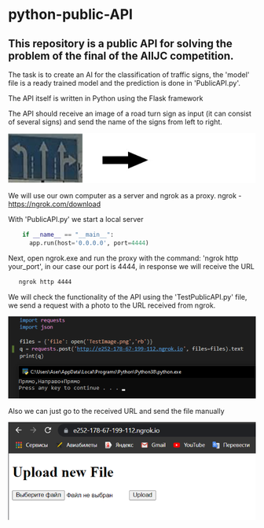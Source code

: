# python-public-API
## This repository is a public API for solving the problem of the final of the AIIJC competition.
The task is to create an AI for the classification of traffic signs, the 'model' file is a ready trained model and the prediction is done in 'PublicAPI.py'.

The API itself is written in Python using the Flask framework

The API should receive an image of a road turn sign as input (it can consist of several signs) and send the name of the signs from left to right.

![alt text](https://github.com/LevProg/python-public-API/blob/main/post-get.png?raw=true)

We will use our own computer as a server and ngrok as a proxy.
ngrok - https://ngrok.com/download

With 'PublicAPI.py' we start a local server

```python
    if __name__ == "__main__":
      app.run(host='0.0.0.0', port=4444)
```


Next, open ngrok.exe and run the proxy with the command: 'ngrok http your_port', in our case our port is 4444, in response we will receive the URL


```cmd
   ngrok http 4444
```


We will check the functionality of the API using the 'TestPublicAPI.py' file, we send a request with a photo to the URL received from ngrok.

![alt text](https://github.com/LevProg/python-public-API/blob/main/request.png?raw=true)

Also we can just go to the received URL and send the file manually

![alt text](https://github.com/LevProg/python-public-API/blob/main/site.png?raw=true)
